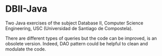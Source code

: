# DBII-Java
Two Java exercises of the subject Database II, Computer Science Engineering, USC (Universidad de Santiago de Compostela).

There are different types of queries but the code can be improved, is an obsolete version. Indeed, DAO pattern could be helpful to clean and modulate the code.
